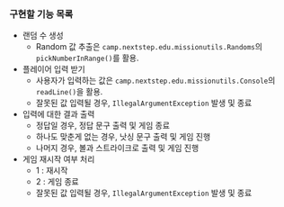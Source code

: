 ### 구현할 기능 목록


- 랜덤 수 생성
  - Random 값 추출은 `camp.nextstep.edu.missionutils.Randoms`의 `pickNumberInRange()`를 활용.
- 플레이어 입력 받기
  - 사용자가 입력하는 값은 `camp.nextstep.edu.missionutils.Console`의 `readLine()`을 활용.
  - 잘못된 값 입력될 경우, `IllegalArgumentException` 발생 및 종료
- 입력에 대한 결과 출력
  - 정답일 경우, 정답 문구 출력 및 게임 종료
  - 하나도 맞춘게 없는 경우, 낫싱 문구 출력 및 게임 진행
  - 나머지 경우, 볼과 스트라이크로 출력 및 게임 진행
- 게임 재시작 여부 처리
  - 1 : 재시작
  - 2 : 게임 종료
  - 잘못된 값 입력될 경우, `IllegalArgumentException` 발생 및 종료